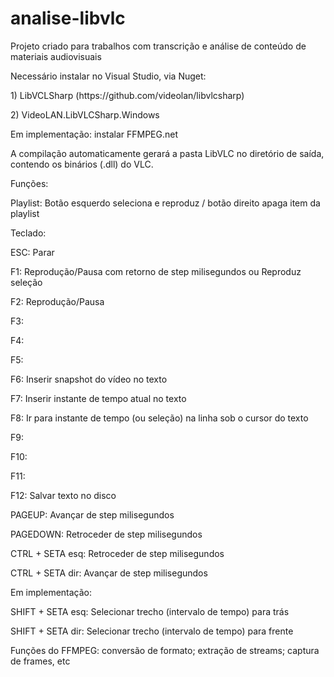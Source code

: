 # analise-libvlc
Projeto criado para trabalhos com transcrição e análise de conteúdo de materiais audiovisuais
<p>Necessário instalar no Visual Studio, via Nuget: </p>
<p>1) LibVCLSharp (https://github.com/videolan/libvlcsharp)</p>
<p>2) VideoLAN.LibVLCSharp.Windows </p>
<p> Em implementação: instalar FFMPEG.net</p>
<p><p>
A compilação automaticamente gerará a pasta LibVLC no diretório de saída, contendo os binários (.dll) do VLC.
<p>Funções:</p>
Playlist: Botão esquerdo seleciona e reproduz / botão direito apaga item da playlist
<p>Teclado: </p>
<p>ESC: Parar </p>
<p>F1: Reprodução/Pausa com retorno de step milisegundos ou Reproduz seleção </p>
<p>F2: Reprodução/Pausa </p>
<p>F3:  </p>
<p>F4:  </p>
<p>F5:  </p>
<p>F6: Inserir snapshot do vídeo no texto </p>
<p>F7: Inserir instante de tempo atual no texto </p>
<p>F8: Ir para instante de tempo (ou seleção)  na linha sob o cursor do texto </p>
<p>F9:  </p>
<p>F10: </p>
<p>F11: </p>
<p>F12: Salvar texto no disco </p>
<p>PAGEUP: Avançar de step milisegundos </p>
<p>PAGEDOWN: Retroceder de step milisegundos </p>
<p>CTRL + SETA esq: Retroceder de step milisegundos </p>
<p>CTRL + SETA dir: Avançar de step milisegundos </p>

Em implementação:
<p>SHIFT + SETA esq: Selecionar trecho (intervalo de tempo) para trás </p>
<p>SHIFT + SETA dir: Selecionar trecho (intervalo de tempo) para frente </p>
<p> Funções do FFMPEG: conversão de formato; extração de streams; captura de frames, etc </p>
